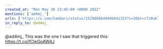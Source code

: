 ```yaml
---
created_at: "Mon May 30 23:45:09 +0000 2022"
mentions: ['ad4mj_']
urls: ['https://x.com/SamQari/status/1529868644846641153?s=20&t=cfz0uK7uP5dbbUUbPXeuqg']
in_reply_to: @ad4mj_
---
```


@ad4mj_ This  was the one I saw that triggered this: https://t.co/fCIeGqAW4J